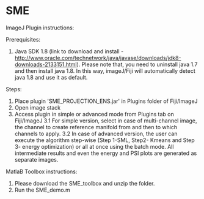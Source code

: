 # SME

ImageJ Plugin instructions:

Prerequisites:
1. Java SDK 1.8 (link to download and install - http://www.oracle.com/technetwork/java/javase/downloads/jdk8-downloads-2133151.html).
Please note that, you need to uninstall java 1.7 and then install java 1.8. In this way, imageJ/Fiji will automatically detect java 1.8 and use it as default.

Steps:
1. Place plugin 'SME_PROJECTION_ENS.jar' in Plugins folder of Fiji/ImageJ
2. Open image stack
3. Access plugin in simple or advanced mode from Plugins tab on Fiji/ImageJ 
3.1 For simple version, select in case of multi-channel image, the channel to create reference manifold from and then to which channels to apply.
3.2 In case of advanced version, the user can execute the algorithm step-wise (Step 1-SML, Step2- Kmeans and Step 3- energy optimization) or all at once using the batch mode. All intermediate results and even the energy and PSI plots are generated as separate images.

MatlaB Toolbox instructions:
1. Please download the SME_toolbox and unzip the folder.
2. Run the SME_demo.m
